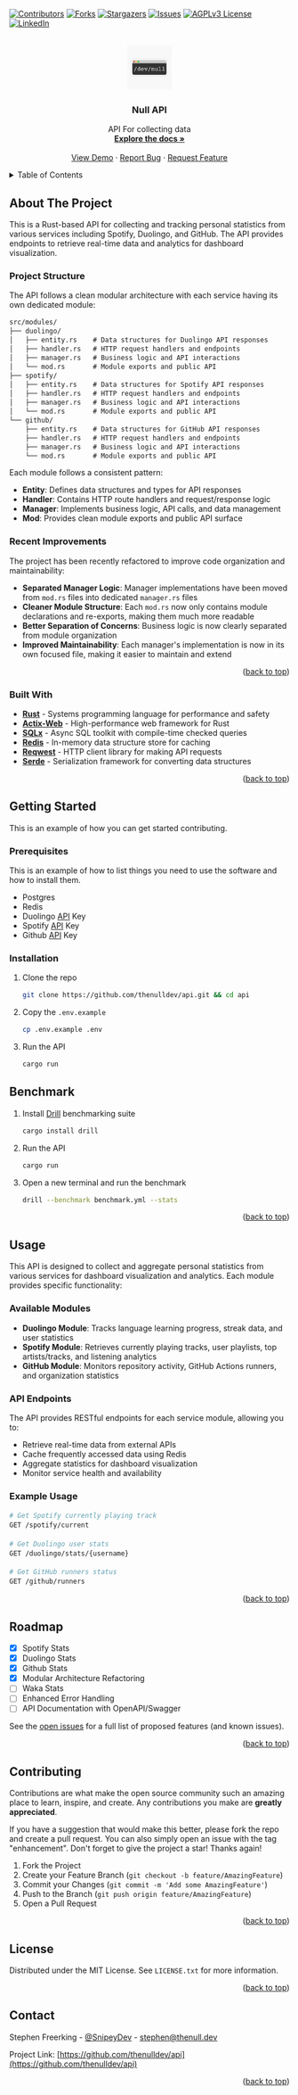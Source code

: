 <!-- Improved compatibility of back to top link: See: https://github.com/othneildrew/Best-README-Template/pull/73 -->
<a name="readme-top"></a>
<!--
*** Thanks for checking out the Best-README-Template. If you have a suggestion
*** that would make this better, please fork the repo and create a pull request
*** or simply open an issue with the tag "enhancement".
*** Don't forget to give the project a star!
*** Thanks again! Now go create something AMAZING! :D
-->



<!-- PROJECT SHIELDS -->
<!--
*** I'm using markdown "reference style" links for readability.
*** Reference links are enclosed in brackets [ ] instead of parentheses ( ).
*** See the bottom of this document for the declaration of the reference variables
*** for contributors-url, forks-url, etc. This is an optional, concise syntax you may use.
*** https://www.markdownguide.org/basic-syntax/#reference-style-links
-->
[![Contributors][contributors-shield]][contributors-url]
[![Forks][forks-shield]][forks-url]
[![Stargazers][stars-shield]][stars-url]
[![Issues][issues-shield]][issues-url]
[![AGPLv3 License][license-shield]][license-url]
[![LinkedIn][linkedin-shield]][linkedin-url]

<!-- PROJECT LOGO -->
<br />
<div align="center">
  <a href="https://github.com/thenulldev/api">
    <img src="logo.png" alt="Logo" width="80" height="80">
  </a>

<h3 align="center">Null API</h3>

  <p align="center">
    API For collecting data
    <br />
    <a href="https://github.com/thenulldev/api"><strong>Explore the docs »</strong></a>
    <br />
    <br />
    <a href="https://github.com/thenulldev/api">View Demo</a>
    ·
    <a href="https://github.com/thenulldev/api/issues">Report Bug</a>
    ·
    <a href="https://github.com/thenulldev/api/issues">Request Feature</a>
  </p>
</div>

<!-- TABLE OF CONTENTS -->
<details>
  <summary>Table of Contents</summary>
  <ol>
    <li>
      <a href="#about-the-project">About The Project</a>
      <ul>
        <li><a href="#project-structure">Project Structure</a></li>
        <li><a href="#recent-improvements">Recent Improvements</a></li>
        <li><a href="#built-with">Built With</a></li>
      </ul>
    </li>
    <li>
      <a href="#getting-started">Getting Started</a>
      <ul>
        <li><a href="#prerequisites">Prerequisites</a></li>
        <li><a href="#installation">Installation</a></li>
        <li><a href="#benchmark">Benchmark</a></li>
      </ul>
    </li>
    <li><a href="#usage">Usage</a></li>
    <li><a href="#roadmap">Roadmap</a></li>
    <li><a href="#contributing">Contributing</a></li>
    <li><a href="#license">License</a></li>
    <li><a href="#contact">Contact</a></li>
  </ol>
</details>

<!-- ABOUT THE PROJECT -->
## About The Project

This is a Rust-based API for collecting and tracking personal statistics from various services including Spotify, Duolingo, and GitHub. The API provides endpoints to retrieve real-time data and analytics for dashboard visualization.

### Project Structure

The API follows a clean modular architecture with each service having its own dedicated module:

```
src/modules/
├── duolingo/
│   ├── entity.rs    # Data structures for Duolingo API responses
│   ├── handler.rs   # HTTP request handlers and endpoints
│   ├── manager.rs   # Business logic and API interactions
│   └── mod.rs       # Module exports and public API
├── spotify/
│   ├── entity.rs    # Data structures for Spotify API responses
│   ├── handler.rs   # HTTP request handlers and endpoints
│   ├── manager.rs   # Business logic and API interactions
│   └── mod.rs       # Module exports and public API
└── github/
    ├── entity.rs    # Data structures for GitHub API responses
    ├── handler.rs   # HTTP request handlers and endpoints
    ├── manager.rs   # Business logic and API interactions
    └── mod.rs       # Module exports and public API
```

Each module follows a consistent pattern:
- **Entity**: Defines data structures and types for API responses
- **Handler**: Contains HTTP route handlers and request/response logic
- **Manager**: Implements business logic, API calls, and data management
- **Mod**: Provides clean module exports and public API surface

### Recent Improvements

The project has been recently refactored to improve code organization and maintainability:

- **Separated Manager Logic**: Manager implementations have been moved from `mod.rs` files into dedicated `manager.rs` files
- **Cleaner Module Structure**: Each `mod.rs` now only contains module declarations and re-exports, making them much more readable
- **Better Separation of Concerns**: Business logic is now clearly separated from module organization
- **Improved Maintainability**: Each manager's implementation is now in its own focused file, making it easier to maintain and extend

<p align="right">(<a href="#readme-top">back to top</a>)</p>

### Built With

* **[Rust](https://www.rust-lang.org/)** - Systems programming language for performance and safety
* **[Actix-Web](https://actix.rs/)** - High-performance web framework for Rust
* **[SQLx](https://github.com/launchbadge/sqlx)** - Async SQL toolkit with compile-time checked queries
* **[Redis](https://redis.io/)** - In-memory data structure store for caching
* **[Reqwest](https://github.com/seanmonstar/reqwest)** - HTTP client library for making API requests
* **[Serde](https://serde.rs/)** - Serialization framework for converting data structures

<p align="right">(<a href="#readme-top">back to top</a>)</p>

<!-- GETTING STARTED -->
## Getting Started

This is an example of how you can get started contributing.

### Prerequisites

This is an example of how to list things you need to use the software and how to install them.

* Postgres
* Redis
* Duolingo [API](#) Key
* Spotify [API](#) Key
* Github [API](#) Key

### Installation

1. Clone the repo
   ```sh
   git clone https://github.com/thenulldev/api.git && cd api
   ```
2. Copy the `.env.example`
   ```sh
   cp .env.example .env
   ```
3. Run the API
   ```sh
   cargo run
   ```
## Benchmark



1. Install [Drill](https://github.com/fcsonline/drill) benchmarking suite
   ```sh
   cargo install drill
   ```
2. Run the API
   ```sh
   cargo run
3. Open a new terminal and run the benchmark
   ```sh
   drill --benchmark benchmark.yml --stats
   ```
<p align="right">(<a href="#readme-top">back to top</a>)</p>

<!-- USAGE EXAMPLES -->
## Usage

This API is designed to collect and aggregate personal statistics from various services for dashboard visualization and analytics. Each module provides specific functionality:

### Available Modules

- **Duolingo Module**: Tracks language learning progress, streak data, and user statistics
- **Spotify Module**: Retrieves currently playing tracks, user playlists, top artists/tracks, and listening analytics
- **GitHub Module**: Monitors repository activity, GitHub Actions runners, and organization statistics

### API Endpoints

The API provides RESTful endpoints for each service module, allowing you to:
- Retrieve real-time data from external APIs
- Cache frequently accessed data using Redis
- Aggregate statistics for dashboard visualization
- Monitor service health and availability

### Example Usage

```bash
# Get Spotify currently playing track
GET /spotify/current

# Get Duolingo user stats
GET /duolingo/stats/{username}

# Get GitHub runners status
GET /github/runners
```

<p align="right">(<a href="#readme-top">back to top</a>)</p>

<!-- ROADMAP -->
## Roadmap

- [x] Spotify Stats
- [x] Duolingo Stats
- [x] Github Stats
- [x] Modular Architecture Refactoring
- [ ] Waka Stats
- [ ] Enhanced Error Handling
- [ ] API Documentation with OpenAPI/Swagger

See the [open issues](https://github.com/thenulldev/api/issues) for a full list of proposed features (and known issues).

<p align="right">(<a href="#readme-top">back to top</a>)</p>

<!-- CONTRIBUTING -->
## Contributing

Contributions are what make the open source community such an amazing place to learn, inspire, and create. Any contributions you make are **greatly appreciated**.

If you have a suggestion that would make this better, please fork the repo and create a pull request. You can also simply open an issue with the tag "enhancement".
Don't forget to give the project a star! Thanks again!

1. Fork the Project
2. Create your Feature Branch (`git checkout -b feature/AmazingFeature`)
3. Commit your Changes (`git commit -m 'Add some AmazingFeature'`)
4. Push to the Branch (`git push origin feature/AmazingFeature`)
5. Open a Pull Request

<p align="right">(<a href="#readme-top">back to top</a>)</p>

<!-- LICENSE -->
## License

Distributed under the MIT License. See `LICENSE.txt` for more information.

<p align="right">(<a href="#readme-top">back to top</a>)</p>

<!-- CONTACT -->
## Contact

Stephen Freerking - [@SnipeyDev](https://twitter.com/SnipeyDev) - stephen@thenull.dev

Project Link: [https://github.com/thenulldev/api](https://github.com/thenulldev/api)

<p align="right">(<a href="#readme-top">back to top</a>)</p>

<!-- MARKDOWN LINKS & IMAGES -->
<!-- https://www.markdownguide.org/basic-syntax/#reference-style-links -->
[contributors-shield]: https://img.shields.io/github/contributors/thenulldev/api.svg?style=for-the-badge
[contributors-url]: https://github.com/thenulldev/api/graphs/contributors
[forks-shield]: https://img.shields.io/github/forks/thenulldev/api.svg?style=for-the-badge
[forks-url]: https://github.com/thenulldev/api/network/members
[stars-shield]: https://img.shields.io/github/stars/thenulldev/api.svg?style=for-the-badge
[stars-url]: https://github.com/thenulldev/api/stargazers
[issues-shield]: https://img.shields.io/github/issues/thenulldev/api.svg?style=for-the-badge
[issues-url]: https://github.com/thenulldev/api/issues
[license-shield]: https://img.shields.io/github/license/thenulldev/api.svg?style=for-the-badge
[license-url]: https://github.com/thenulldev/api/blob/master/LICENSE.txt
[linkedin-shield]: https://img.shields.io/badge/-LinkedIn-black.svg?style=for-the-badge&logo=linkedin&colorB=555
[linkedin-url]: https://linkedin.com/in/stephenfdev